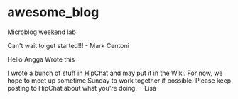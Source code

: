 awesome_blog
============

Microblog weekend lab

Can't wait to get started!!! - Mark Centoni


Hello Angga Wrote this

I wrote a bunch of stuff in HipChat and may put it in the Wiki.
For now, we hope to meet up sometime Sunday to work together if possible.
Please keep posting to HipChat about what you're doing. --Lisa